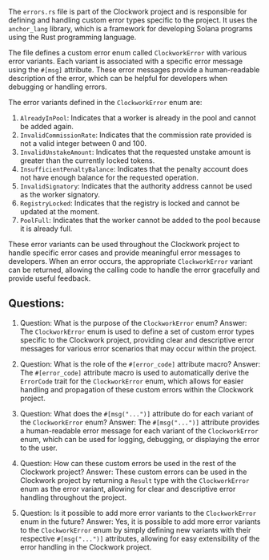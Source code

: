 The `errors.rs` file is part of the Clockwork project and is responsible for defining and handling custom error types specific to the project. It uses the `anchor_lang` library, which is a framework for developing Solana programs using the Rust programming language.

The file defines a custom error enum called `ClockworkError` with various error variants. Each variant is associated with a specific error message using the `#[msg]` attribute. These error messages provide a human-readable description of the error, which can be helpful for developers when debugging or handling errors.

The error variants defined in the `ClockworkError` enum are:

1. `AlreadyInPool`: Indicates that a worker is already in the pool and cannot be added again.
2. `InvalidCommissionRate`: Indicates that the commission rate provided is not a valid integer between 0 and 100.
3. `InvalidUnstakeAmount`: Indicates that the requested unstake amount is greater than the currently locked tokens.
4. `InsufficientPenaltyBalance`: Indicates that the penalty account does not have enough balance for the requested operation.
5. `InvalidSignatory`: Indicates that the authority address cannot be used as the worker signatory.
6. `RegistryLocked`: Indicates that the registry is locked and cannot be updated at the moment.
7. `PoolFull`: Indicates that the worker cannot be added to the pool because it is already full.

These error variants can be used throughout the Clockwork project to handle specific error cases and provide meaningful error messages to developers. When an error occurs, the appropriate `ClockworkError` variant can be returned, allowing the calling code to handle the error gracefully and provide useful feedback.
## Questions: 
 1. Question: What is the purpose of the `ClockworkError` enum?
   Answer: The `ClockworkError` enum is used to define a set of custom error types specific to the Clockwork project, providing clear and descriptive error messages for various error scenarios that may occur within the project.

2. Question: What is the role of the `#[error_code]` attribute macro?
   Answer: The `#[error_code]` attribute macro is used to automatically derive the `ErrorCode` trait for the `ClockworkError` enum, which allows for easier handling and propagation of these custom errors within the Clockwork project.

3. Question: What does the `#[msg("...")]` attribute do for each variant of the `ClockworkError` enum?
   Answer: The `#[msg("...")]` attribute provides a human-readable error message for each variant of the `ClockworkError` enum, which can be used for logging, debugging, or displaying the error to the user.

4. Question: How can these custom errors be used in the rest of the Clockwork project?
   Answer: These custom errors can be used in the Clockwork project by returning a `Result` type with the `ClockworkError` enum as the error variant, allowing for clear and descriptive error handling throughout the project.

5. Question: Is it possible to add more error variants to the `ClockworkError` enum in the future?
   Answer: Yes, it is possible to add more error variants to the `ClockworkError` enum by simply defining new variants with their respective `#[msg("...")]` attributes, allowing for easy extensibility of the error handling in the Clockwork project.
    